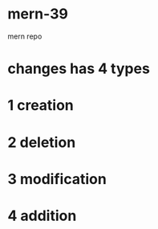 # mern-39
mern repo
 # changes has 4 types
 # 1 creation
 # 2 deletion
 # 3 modification
 # 4 addition ##############################
 